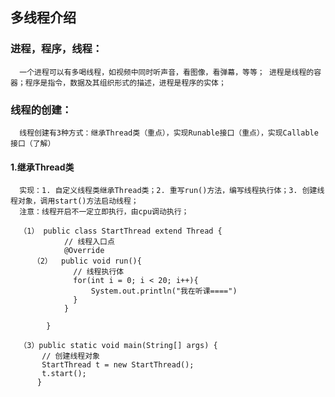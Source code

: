 ## 多线程介绍

### 进程，程序，线程：

      一个进程可以有多喝线程，如视频中同时听声音，看图像，看弹幕，等等； 进程是线程的容器；程序是指令，数据及其组织形式的描述，进程是程序的实体；

### 线程的创建：

      线程创建有3种方式：继承Thread类（重点），实现Runable接口（重点），实现Callable接口（了解）
      
#### 1.继承Thread类

      实现：1. 自定义线程类继承Thread类；2. 重写run()方法，编写线程执行体；3. 创建线程对象，调用start()方法启动线程；
      注意：线程开启不一定立即执行，由cpu调动执行；
      
      （1） public class StartThread extend Thread {
                // 线程入口点
                @Override
         （2）  public void run(){
                  // 线程执行体
                  for(int i = 0; i < 20; i++){
                      System.out.println("我在听课====")
                  }
                }
            
            }
            
      （3）public static void main(String[] args) {
           // 创建线程对象
           StartThread t = new StartThread();
           t.start();
          } 
     
